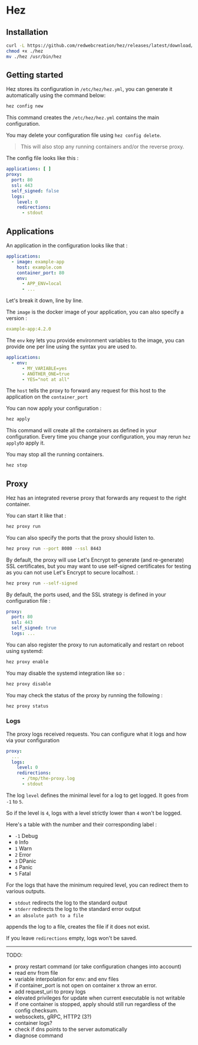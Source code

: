# Hez

## Installation

```bash
curl -L https://github.com/redwebcreation/hez/releases/latest/download/hez -o hez
chmod +x ./hez
mv ./hez /usr/bin/hez
```

## Getting started

Hez stores its configuration in `/etc/hez/hez.yml`, you can generate it automatically using the command below:

```bash
hez config new
```

This command creates the `/etc/hez/hez.yml` contains the main configuration.

You may delete your configuration file using `hez config delete`.

> This will also stop any running containers and/or the reverse proxy.

The config file looks like this :

````yaml
applications: [ ]
proxy:
  port: 80
  ssl: 443
  self_signed: false
  logs:
    level: 0
    redirections:
      - stdout
````

## Applications

An application in the configuration looks like that :

```yaml
applications:
  - image: example-app
    host: example.com
    container_port: 80
    env:
      - APP_ENV=local
      - ...
```

Let's break it down, line by line.

The `image` is the docker image of your application, you can also specify a version :

```yaml
example-app:4.2.0
```

The `env` key lets you provide environment variables to the image, you can provide one per line using the syntax you are
used to.

```yaml
applications:
  - env:
      - MY_VARIABLE=yes
      - ANOTHER_ONE=true
      - YES="not at all"
```

The `host` tells the proxy to forward any request for this host to the application on the `container_port`

You can now apply your configuration :

```bash
hez apply
```

This command will create all the containers as defined in your configuration. Every time you change your configuration,
you may rerun `hez apply`to apply it.

You may stop all the running containers.

```bash
hez stop
```

## Proxy

Hez has an integrated reverse proxy that forwards any request to the right container.

You can start it like that :

```bash
hez proxy run
```

You can also specify the ports that the proxy should listen to.

```bash
hez proxy run --port 8080 --ssl 8443
```

By default, the proxy will use Let's Encrypt to generate (and re-generate) SSL certificates, but you may want to use
self-signed certificates for testing as you can not use Let's Encrypt to secure localhost. :

````bash
hez proxy run --self-signed
````

By default, the ports used, and the SSL strategy is defined in your configuration file :

```yaml
proxy:
  port: 80
  ssl: 443
  self_signed: true
  logs: ...
```

You can also register the proxy to run automatically and restart on reboot using systemd:

```bash
hez proxy enable
```

You may disable the systemd integration like so :

```bash
hez proxy disable
```

You may check the status of the proxy by running the following :

```bash
hez proxy status
```

### Logs

The proxy logs received requests. You can configure what it logs and how via your configuration

```yaml
proxy:
  ...
  logs:
    level: 0
    redirections:
      - /tmp/the-proxy.log
      - stdout
```

The log `level` defines the minimal level for a log to get logged. It goes from `-1` to `5`.

So if the level is `4`, logs with a level strictly lower than `4` won't be logged.

Here's a table with the number and their corresponding label :

* `-1` Debug
* `0`  Info
* `1`  Warn
* `2`  Error
* `3`  DPanic
* `4`  Panic
* `5`  Fatal

For the logs that have the minimum required level, you can redirect them to various outputs.

* `stdout` redirects the log to the standard output
* `stderr` redirects the log to the standard error output
* `an absolute path to a file`

appends the log to a file, creates the file if it does not exist.

If you leave `redirections` empty, logs won't be saved.

---

TODO:

* proxy restart command (or take configuration changes into account)
* read env from file
* variable interpolation for env: and env files
* if container_port is not open on container x throw an error.
* add request_uri to proxy logs
* elevated privileges for update when current executable is not writable
* if one container is stopped, apply should still run regardless of the config checksum.
* websockets, gRPC, HTTP2 (3?)
* container logs?
* check if dns points to the server automatically
* diagnose command
